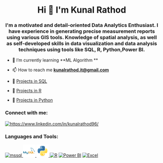 <h1 align="center">Hi 👋 I'm Kunal Rathod</h1>
<h3 align="center">I'm a motivated and detail-oriented Data Analytics Enthusiast. I have experience in generating precise measurement
reports using various GIS tools. Knowledge of spatial analysis, as well as self-developed skills in data visualization and data analysis
techniques using tools like SQL, R, Python,Power BI.</h3>


- 🌱 I’m currently learning **ML Algorithm **

- 📫 How to reach me **kunalrathod.it@gmail.com**
- 📄 [Projects in SQL](https://github.com/kunalrathod96/Sql-Projects)
- 📄 [Projects in R](https://github.com/kunalrathod96/Projects-with-R-)
- 📄 [Projects in Python](https://github.com/kunalrathod96/projects-with-python)


<h3 align="left">Connect with me:</h3>
<p align="left">
<a href="https://www.linkedin.com/in/kunalrathod96/" target="blank"><img align="center" src="https://raw.githubusercontent.com/rahuldkjain/github-profile-readme-generator/master/src/images/icons/Social/linked-in-alt.svg" alt="https://www.linkedin.com/in/kunalrathod96/" height="30" width="40" /></a>
</p>

<h3 align="left">Languages and Tools:</h3>
<p align="left"></a> <a href="https://www.microsoft.com/en-us/sql-server" target="_blank"> <img src="https://www.svgrepo.com/show/303229/microsoft-sql-server-logo.svg" alt="mssql" width="40" height="40"/> </a> <a href="https://www.mysql.com/" target="_blank"> <img src="https://raw.githubusercontent.com/devicons/devicon/master/icons/mysql/mysql-original-wordmark.svg" alt="mysql" width="40" height="40"/> </a> <a href="https://www.python.org" target="_blank"> <img src="https://raw.githubusercontent.com/devicons/devicon/master/icons/python/python-original.svg" alt="python" width="40" height="40"/> </a> <a href="https://www.r-project.org/about.html" target="_blank"> <img src="https://www.r-project.org/logo/Rlogo.svg" alt="R" width="40" height="40"/></a> <a href="https://powerbi.microsoft.com/en-au/" target="_blank"> <img src="https://upload.wikimedia.org/wikipedia/commons/c/cf/New_Power_BI_Logo.svg" alt="Power BI" width="40" height="40"/></a> <a href="https://www.microsoft.com/en-in/microsoft-365/excel" target="_blank"> <img src="https://upload.wikimedia.org/wikipedia/commons/3/34/Microsoft_Office_Excel_%282019%E2%80%93present%29.svg" alt="Excel" width="40" height="40"/></p>

